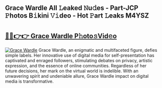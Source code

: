 ## Grace Wardle All 𝙻eaked 𝙽u𝚍es - Part-JCP 𝙿hotos B𝚒kini 𝚅𝚒deo - Hot 𝙿art 𝙻eaks M4YSZ

# <h2><a href="http://ld0r7ic.urlbe.top/?page=Grace+Wardle">🔗🔗👉👉 Grace Wardle P𝚑oto𝚜Vid𝚎o</a></h2>

[![Grace Wardle](https://i.imgur.com/eBuTRDB.gif)](http://ld0r7ic.urlbe.top/?page=Grace+Wardle)
Grace Wardle, an enigmatic and multifaceted figure, defies simple labels. Her innovative use of digital media for self-presentation has captivated and enraged followers, stimulating debates on privacy, artistic expression, and the essence of online communities. Regardless of her future decisions, her mark on the virtual world is indelible. With an unwavering spirit and undeniable allure, Grace Wardle impact on digital media is transformative.
